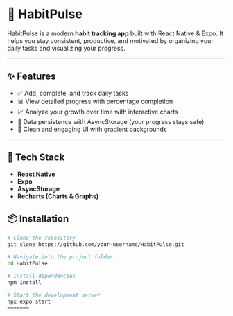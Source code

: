 
# 📱 HabitPulse

HabitPulse is a modern **habit tracking app** built with React Native & Expo. It helps you stay consistent, productive, and motivated by organizing your daily tasks and visualizing your progress.

---

## ✨ Features
- ✅ Add, complete, and track daily tasks  
- 📊 View detailed progress with percentage completion  
- 📈 Analyze your growth over time with interactive charts  
- 💾 Data persistence with AsyncStorage (your progress stays safe)  
- 🌈 Clean and engaging UI with gradient backgrounds  

---

## 🚀 Tech Stack
- **React Native**
- **Expo**
- **AsyncStorage**
- **Recharts (Charts & Graphs)**



## 📦 Installation

```bash
# Clone the repository
git clone https://github.com/your-username/HabitPulse.git

# Navigate into the project folder
cd HabitPulse

# Install dependencies
npm install

# Start the development server
npx expo start
=======
